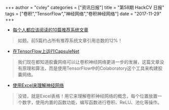 +++
author = "cvley"
categories = ["资讯日报"]
title = "第58期 HackCV 日报"
tags = ["卷积","TensorFlow","神经网络","卷积神经网络"]
date = "2017-11-29"
+++

- [每个人都应该阅读的10篇推荐系统文章](https://medium.com/@ACMRecSys/10-recsys-papers-everyone-should-read-ad69bcd7feed?from=hackcv&hmsr=hackcv.com&utm_medium=hackcv.com&utm_source=hackcv.com)

> 如题。前5篇约占所有推荐系统文章引用总数的12%！

- [在TensorFlow上运行CapsuleNet](https://medium.com/botsupply/running-capsulenet-on-tensorflow-1099f5c67189?from=hackcv&hmsr=hackcv.com&utm_medium=hackcv.com&utm_source=hackcv.com)

> 我们现在都知道胶囊网络可以让卷积神经网络更进一步的发展，这篇文章没有原理和算法，而是使用TensorFlow中的Colaboratory这个工具来构建胶囊网络。

- [使用Excel来理解神经网络](https://towardsdatascience.com/understanding-convolutions-using-excel-886ca0a964b7?from=hackcv&hmsr=hackcv.com&utm_medium=hackcv.com&utm_source=hackcv.com)

> 没错，就是Excel表格！用它来理解卷积神经网络的概念，每个位置放置一个数字，使用内置的函数功能，编写函数进行卷积、ReLU、池化等操作。

